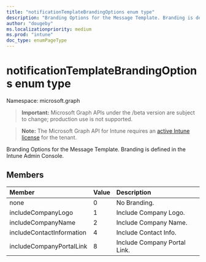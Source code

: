 ```yaml
---
title: "notificationTemplateBrandingOptions enum type"
description: "Branding Options for the Message Template. Branding is defined in the Intune Admin Console."
author: "dougeby"
ms.localizationpriority: medium
ms.prod: "intune"
doc_type: enumPageType
---
```


# notificationTemplateBrandingOptions enum type

Namespace: microsoft.graph

> **Important:** Microsoft Graph APIs under the /beta version are subject to change; production use is not supported.

> **Note:** The Microsoft Graph API for Intune requires an [active Intune license](https://go.microsoft.com/fwlink/?linkid=839381) for the tenant.

Branding Options for the Message Template. Branding is defined in the Intune Admin Console.

## Members
|Member|Value|Description|
|:---|:---|:---|
|none|0|No Branding.|
|includeCompanyLogo|1|Include Company Logo.|
|includeCompanyName|2|Include Company Name.|
|includeContactInformation|4|Include Contact Info.|
|includeCompanyPortalLink|8|Include Company Portal Link.|



